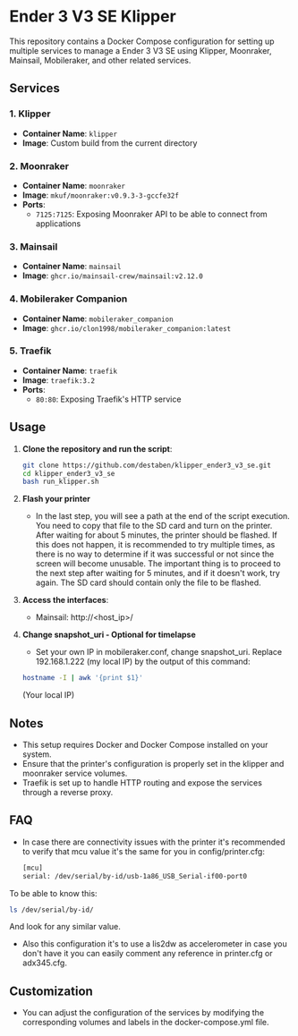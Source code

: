 # Ender 3 V3 SE Klipper

This repository contains a Docker Compose configuration for setting up multiple services to manage a Ender 3 V3 SE using Klipper, Moonraker, Mainsail, Mobileraker, and other related services.

## Services

### 1. Klipper

- **Container Name**: `klipper`
- **Image**: Custom build from the current directory

### 2. Moonraker

- **Container Name**: `moonraker`
- **Image**: `mkuf/moonraker:v0.9.3-3-gccfe32f`
- **Ports**:
  - `7125:7125`: Exposing Moonraker API to be able to connect from applications

### 3. Mainsail

- **Container Name**: `mainsail`
- **Image**: `ghcr.io/mainsail-crew/mainsail:v2.12.0`

### 4. Mobileraker Companion

- **Container Name**: `mobileraker_companion`
- **Image**: `ghcr.io/clon1998/mobileraker_companion:latest`

### 5. Traefik

- **Container Name**: `traefik`
- **Image**: `traefik:3.2`
- **Ports**:
  - `80:80`: Exposing Traefik's HTTP service

## Usage

1. **Clone the repository and run the script**:

   ```bash
   git clone https://github.com/destaben/klipper_ender3_v3_se.git
   cd klipper_ender3_v3_se
   bash run_klipper.sh
   ```

2. **Flash your printer**
   - In the last step, you will see a path at the end of the script execution. You need to copy that file to the SD card and turn on the printer. After waiting for about 5 minutes, the printer should be flashed. If this does not happen, it is recommended to try multiple times, as there is no way to determine if it was successful or not since the screen will become unusable. The important thing is to proceed to the next step after waiting for 5 minutes, and if it doesn't work, try again. The SD card should contain only the file to be flashed.

3. **Access the interfaces**:
   - Mainsail: http://<host_ip>/

4. **Change snapshot_uri - Optional for timelapse**
   - Set your own IP in mobileraker.conf, change snapshot_uri. Replace 192.168.1.222 (my local IP) by the output of this command:

   ```bash
   hostname -I | awk '{print $1}'
   ```

   (Your local IP)

## Notes

- This setup requires Docker and Docker Compose installed on your system.
- Ensure that the printer's configuration is properly set in the klipper and moonraker service volumes.
- Traefik is set up to handle HTTP routing and expose the services through a reverse proxy.

## FAQ

- In case there are connectivity issues with the printer it's recommended to verify that mcu value it's the same for you in config/printer.cfg:

   ```bash
   [mcu]
   serial: /dev/serial/by-id/usb-1a86_USB_Serial-if00-port0
   ```

To be able to know this:

   ```bash
   ls /dev/serial/by-id/
   ```

And look for any similar value.

- Also this configuration it's to use a lis2dw as accelerometer in case you don't have it you can easily comment any reference in printer.cfg or adx345.cfg.

## Customization

- You can adjust the configuration of the services by modifying the corresponding volumes and labels in the docker-compose.yml file.